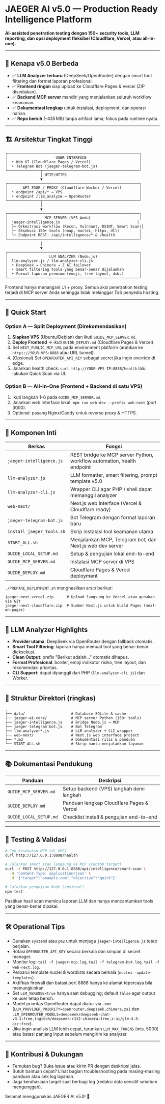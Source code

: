 # JAEGER AI v5.0 — Production Ready Intelligence Platform

**AI-assisted penetration testing dengan 150+ security tools, LLM reporting, dan opsi deployment fleksibel (Cloudflare, Vercel, atau all-in-one).**

---

## 🎯 Kenapa v5.0 Berbeda

- ✅ **LLM Analyzer terbaru** (DeepSeek/OpenRouter) dengan smart tool filtering dan format laporan profesional.
- ✅ **Frontend ringan** siap upload ke Cloudflare Pages & Vercel (ZIP disediakan).
- ✅ **Backend MCP server** mandiri yang menjalankan seluruh workflow keamanan.
- ✅ **Dokumentasi lengkap** untuk instalasi, deployment, dan operasi harian.
- ✅ **Repo bersih** (–435 MB) tanpa artifact lama; fokus pada runtime nyata.

---

## 🏗️ Arsitektur Tingkat Tinggi

```
┌────────────────────────────────────────────────────────────┐
│                      USER INTERFACE                        │
│  • Web UI (Cloudflare Pages / Vercel)                      │
│  • Telegram Bot (jaeger-telegram-bot.js)                   │
└───────────────┬────────────────────────────────────────────┘
                │ HTTP/HTTPS
                ▼
┌────────────────────────────────────────────────────────────┐
│       API EDGE / PROXY (Cloudflare Worker / Vercel)        │
│  • endpoint /api/* → VPS                                   │
│  • endpoint /llm_analyze → OpenRouter                      │
└───────────────┬────────────────────────────────────────────┘
                │
                ▼
┌────────────────────────────────────────────────────────────┐
│                 MCP SERVER (VPS Anda)                      │
│  jaeger-intelligence.js                                   │
│  ├─ Orkestrasi workflow (Recon, Vulnhunt, OSINT, Smart Scan)│
│  ├─ Eksekusi 150+ tools (nmap, nuclei, httpx, dll)         │
│  └─ Endpoint REST: /api/intelligence/* & /health           │
└────────────────────────────────────────────────────────────┘
                │
                ▼
┌────────────────────────────────────────────────────────────┐
│                   LLM ANALYZER (Node.js)                   │
│  llm-analyzer.js / llm-analyzer-cli.js                     │
│  • DeepSeek → Chimera → Z AI failover                      │
│  • Smart filtering tools yang benar-benar dijalankan       │
│  • Format laporan premium (emoji, tree layout, dsb.)       │
└────────────────────────────────────────────────────────────┘
```

Frontend hanya menangani UI + proxy. Semua aksi penetration testing terjadi di MCP server Anda sehingga tidak melanggar ToS penyedia hosting.

---

## 🚀 Quick Start

### Option A — Split Deployment (Direkomendasikan)
1. **Siapkan VPS** (Ubuntu/Debian) dan ikuti `GUIDE_MCP_SERVER.md`.
2. **Deploy Frontend** → ikuti `GUIDE_DEPLOY.md` (Cloudflare Pages & Vercel).
3. Set `NEXT_PUBLIC_MCP_URL` pada environment platform (arahkan ke `https://YOUR-VPS:8888` atau URL tunnel).
4. (Opsional) Set `OPENROUTER_API_KEY` sebagai secret jika ingin override di edge.
5. Jalankan health check: `curl http://YOUR-VPS-IP:8888/health` lalu lakukan Quick Scan via UI.

### Option B — All-in-One (Frontend + Backend di satu VPS)
1. Ikuti langkah 1–6 pada `GUIDE_MCP_SERVER.md`.
2. Jalankan web interface lokal: `npm run web:dev --prefix web-next` (port 3000).
3. Optional: pasang Nginx/Caddy untuk reverse proxy & HTTPS.

---

## 🔧 Komponen Inti

| Berkas | Fungsi |
| --- | --- |
| `jaeger-intelligence.js` | REST bridge ke MCP server Python, workflow automation, health endpoint |
| `llm-analyzer.js` | LLM formatter, smart filtering, prompt template v5.0 |
| `llm-analyzer-cli.js` | Wrapper CLI agar PHP / shell dapat memanggil analyzer |
| `web-next/` | Next.js web interface (Vercel & Cloudflare ready) |
| `jaeger-telegram-bot.js` | Bot Telegram dengan format laporan baru |
| `install_jaeger_tools.sh` | Skrip instalasi tool keamanan utama |
| `START_ALL.sh` | Menjalankan MCP, Telegram bot, dan Next.js web dev server |
| `GUIDE_LOCAL_SETUP.md` | Setup & pengujian lokal end-to-end |
| `GUIDE_MCP_SERVER.md` | Instalasi MCP server di VPS |
| `GUIDE_DEPLOY.md` | Cloudflare Pages & Vercel deployment |

`./PREPARE_DEPLOYMENT.sh` menghasilkan arsip berikut:

```
jaeger-next-vercel.zip      # Upload langsung ke Vercel atau gunakan via Git
jaeger-next-cloudflare.zip  # Sumber Next.js untuk build Pages (next-on-pages)
```

---

## 🧠 LLM Analyzer Highlights

- **Provider utama**: DeepSeek via OpenRouter dengan fallback otomatis.
- **Smart Tool Filtering**: laporan hanya memuat tool yang benar-benar dieksekusi.
- **Clean Output**: prefix "Berikut adalah..." otomatis dihapus.
- **Format Profesional**: border, emoji indikator risiko, tree layout, dan rekomendasi prioritas.
- **CLI Support**: dapat dipanggil dari PHP (`llm-analyzer-cli.js`) dan Worker.

---

## 📂 Struktur Direktori (ringkas)

```
.
├── data/                     # Database SQLite & cache
├── jaeger-ai-core/           # MCP server Python (150+ tools)
├── jaeger-intelligence.js    # Bridge Node.js → MCP
├── jaeger-telegram-bot.js    # Bot Telegram
├── llm-analyzer*.js          # LLM analyzer + CLI wrapper
├── web-next/                 # Next.js web interface project
├── *.md                      # Dokumentasi rilis & panduan
└── START_ALL.sh              # Skrip bantu menjalankan layanan
```

---

## 📚 Dokumentasi Pendukung

| Panduan | Deskripsi |
| --- | --- |
| `GUIDE_MCP_SERVER.md` | Setup backend (VPS) langkah demi langkah |
| `GUIDE_DEPLOY.md` | Panduan lengkap Cloudflare Pages & Vercel |
| `GUIDE_LOCAL_SETUP.md` | Checklist install & pengujian end-to-end |

---

## 🧪 Testing & Validasi

```bash
# Cek kesehatan MCP (di VPS)
curl http://127.0.0.1:8888/health

# Jalankan smart scan langsung ke MCP (contoh target)
curl -X POST http://127.0.0.1:8888/api/intelligence/smart-scan \
  -H 'Content-Type: application/json' \
  -d '{"target":"example.com","objective":"quick"}'

# Jalankan pengujian Node (opsional)
npm test
```

Pastikan hasil scan memicu laporan LLM dan hanya mencantumkan tools yang benar-benar dipakai.

---

## 🛠️ Operational Tips

- Gunakan `systemd` atau `pm2` untuk menjaga `jaeger-intelligence.js` tetap berjalan.
- Rotasi `OPENROUTER_API_KEY` secara berkala dan simpan di secret manager.
- Monitor log: `tail -f jaeger-mcp.log`, `tail -f telegram-bot.log`, `tail -f web-next.log`.
- Perbarui template nuclei & wordlists secara berkala (`nuclei -update-templates`).
- Aktifkan firewall dan batasi port 8888 hanya ke alamat tepercaya bila memungkinkan.
- Set `LLM_VERBOSE=true` hanya saat debugging; default `false` agar output ke user tetap bersih.
- Model prioritas OpenRouter dapat diatur via `.env` (`LLM_PROVIDER_PRIORITY=openrouter,deepseek,chimera,zai` dan `LLM_OPENROUTER_MODELS=deepseek/deepseek-chat-v3.1:free,tngtech/deepseek-r1t2-chimera:free,z-ai/glm-4.5-air:free`).
- Jika ingin analisis LLM lebih cepat, turunkan `LLM_MAX_TOKENS` (mis. 5000) atau batasi panjang input sebelum mengirim ke analyzer.

---

## 🤝 Kontribusi & Dukungan

- Temukan bug? Buka issue atau kirim PR dengan deskripsi jelas.
- Butuh bantuan cepat? Lihat bagian troubleshooting pada masing-masing panduan atau cek log layanan.
- Jaga kerahasiaan target saat berbagi log (redaksi data sensitif sebelum mengunggah).

Selamat menggunakan JAEGER AI v5.0! 🚀
